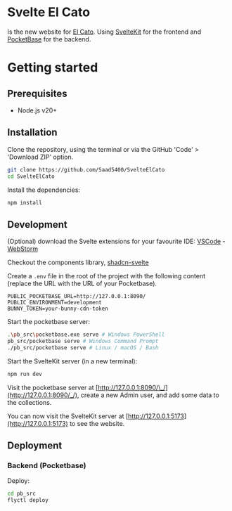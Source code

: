 # Svelte El Cato

Is the new website for [El Cato](elcato.sb.sa). Using [SvelteKit](https://kit.svelte.dev/) for the frontend and [PocketBase](https://pocketbase.io/) for the backend.

# Getting started

## Prerequisites

- Node.js v20+

## Installation

Clone the repository, using the terminal or via the GitHub 'Code' > 'Download ZIP' option.

```bash
git clone https://github.com/Saad5400/SvelteElCato
cd SvelteElCato
```

Install the dependencies:

```bash
npm install
```

## Development

(Optional) download the Svelte extensions for your favourite IDE: [VSCode](https://marketplace.visualstudio.com/items?itemName=1YiB.svelte-bundle) - [WebStorm](https://www.jetbrains.com/help/webstorm/svelte.html)

Checkout the components library, [shadcn-svelte](https://www.shadcn-svelte.com/)

Create a `.env` file in the root of the project with the following content (replace the URL with the URL of your Pocketbase).

```env
PUBLIC_POCKETBASE_URL=http://127.0.0.1:8090/
PUBLIC_ENVIRONMENT=development
BUNNY_TOKEN=your-bunny-cdn-token
```

Start the pocketbase server:

```bash
.\pb_src\pocketbase.exe serve # Windows PowerShell
pb_src/pocketbase serve # Windows Command Prompt
./pb_src/pocketbase serve # Linux / macOS / Bash
```

Start the SvelteKit server (in a new terminal):

```bash
npm run dev
```

Visit the pocketbase server at [http://127.0.0.1:8090/\_/](http://127.0.0.1:8090/_/), create a new Admin user, and add
some data to the collections.

You can now visit the SvelteKit server at [http://127.0.0.1:5173](http://127.0.0.1:5173) to see the website.

## Deployment

### Backend (Pocketbase)

Deploy:

```bash
cd pb_src
flyctl deploy
```
